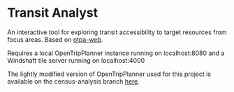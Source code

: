 Transit Analyst
========

An interactive tool for exploring transit accessibility to target resources from focus areas.
Based on [otpa-web](https://github.com/bertspaan/otpa-web).

Requires a local OpenTripPlanner instance running on localhost:8080 and a Windshaft tile server running on localhost:4000

The lightly modified version of OpenTripPlanner used for this project is available on the census-analysis branch [here](https://github.com/azavea/OpenTripPlanner).
